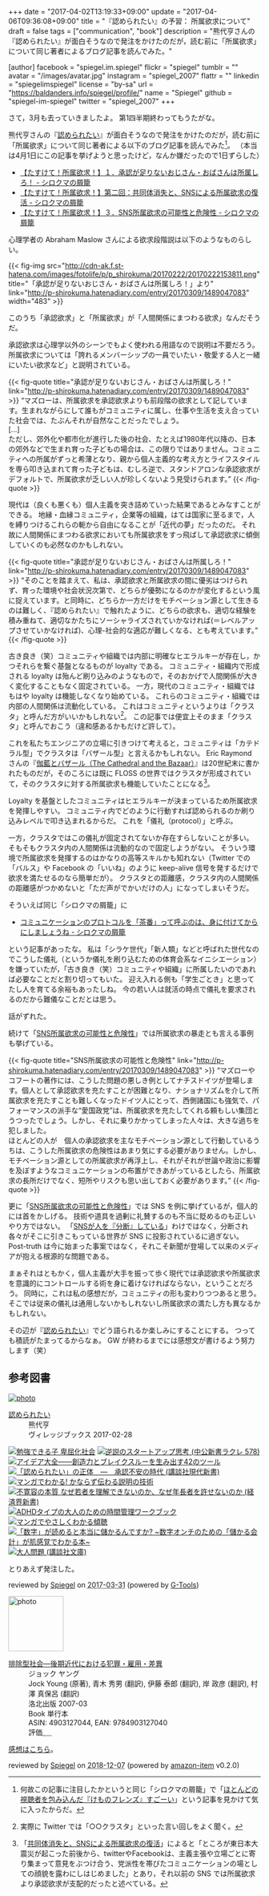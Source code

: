 +++
date = "2017-04-02T13:19:33+09:00"
update = "2017-04-06T09:36:08+09:00"
title = "『認められたい』の予習： 所属欲求について"
draft = false
tags = ["communication", "book"]
description = "熊代亨さんの『認められたい』が面白そうなので発注をかけたのだが，読む前に「所属欲求」について同じ著者によるブログ記事を読んでみた。"

[author]
  facebook = "spiegel.im.spiegel"
  flickr = "spiegel"
  tumblr = ""
  avatar = "/images/avatar.jpg"
  instagram = "spiegel_2007"
  flattr = ""
  linkedin = "spiegelimspiegel"
  license = "by-sa"
  url = "https://baldanders.info/spiegel/profile/"
  name = "Spiegel"
  github = "spiegel-im-spiegel"
  twitter = "spiegel_2007"
+++

さて，3月も去っていきましたよ。
第1四半期終わってもうたがな。

熊代亨さんの『[認められたい]』が面白そうなので発注をかけたのだが，読む前に「所属欲求」について同じ著者による以下のブログ記事を読んでみた[^kf]。
（本当は4月1日にこの記事を挙げようと思ったけど，なんか嫌だったので1日ずらした）

[^kf]: 何故この記事に注目したかというと同じ「シロクマの屑籠」で「[ほとんどの視聴者を包み込んだ『けものフレンズ』すごーい](http://p-shirokuma.hatenadiary.com/entry/20170330/1490838157 "ほとんどの視聴者を包み込んだ『けものフレンズ』すごーい - シロクマの屑籠")」という記事を見かけて気に入ったからだ。

- [【たすけて！所属欲求！】１．承認が足りないおじさん・おばさんは所属しろ！ - シロクマの屑籠](http://p-shirokuma.hatenadiary.com/entry/20170309/1489047083)
- [【たすけて！所属欲求！】第二回：共同体消失と、SNSによる所属欲求の復活 - シロクマの屑籠](http://p-shirokuma.hatenadiary.com/entry/20170315/1489566651)
- [【たすけて！所属欲求！】３．SNS所属欲求の可能性と危険性 - シロクマの屑籠](http://p-shirokuma.hatenadiary.com/entry/20170322/1490166000)

心理学者の Abraham Maslow さんによる欲求段階説は以下のようなものらしい。

{{< fig-img src="http://cdn-ak.f.st-hatena.com/images/fotolife/p/p_shirokuma/20170222/20170222153811.png" title="「承認が足りないおじさん・おばさんは所属しろ！」より" link="http://p-shirokuma.hatenadiary.com/entry/20170309/1489047083" width="483" >}}

このうち「承認欲求」と「所属欲求」が「人間関係にまつわる欲求」なんだそうだ。

承認欲求は心理学以外のシーンでもよく使われる用語なので説明は不要だろう。
所属欲求については「誇れるメンバーシップの一員でいたい・敬愛する人と一緒にいたい欲求など」と説明されている。

{{< fig-quote title="承認が足りないおじさん・おばさんは所属しろ！" link="http://p-shirokuma.hatenadiary.com/entry/20170309/1489047083" >}}
<q>マズローは、所属欲求を承認欲求よりも前段階の欲求として記しています。生まれながらにして誰もがコミュニティに属し、仕事や生活を支え合っていた社会では、たぶんそれが自然なことだったでしょう。<br>
[...]<br>
ただし、郊外化や都市化が進行した後の社会、たとえば1980年代以降の、日本の郊外などで生まれ育った子どもの場合は、この限りではありません。コミュニティへの所属がずっと希薄となり、親から個人主義的な考え方とライフスタイルを専ら叩き込まれて育った子どもは、むしろ逆で、スタンドアロンな承認欲求がデフォルトで、所属欲求が乏しい人が珍しくないよう見受けられます。</q>
{{< /fig-quote  >}}

現代は（良くも悪くも）個人主義を突き詰めていった結果であるとみなすことができる。
地縁・血縁コミュニティ，企業等の組織，はては国家に至るまで，人を縛りつけるこれらの軛から自由になることが「近代の夢」だったのだ。
それ故に人間関係にまつわる欲求においても所属欲求をすっ飛ばして承認欲求に傾倒していくのも必然なのかもしれない。

{{< fig-quote title="承認が足りないおじさん・おばさんは所属しろ！" link="http://p-shirokuma.hatenadiary.com/entry/20170309/1489047083" >}}
<q>そのことを踏まえて、私は、承認欲求と所属欲求の間に優劣はつけられず、育った環境や社会状況次第で、どちらが優勢になるのかが変化するという風に捉えています。と同時に、どちらか一方だけをモチベーション源として生きるのは難しく、『認められたい』で触れたように、どちらの欲求も、適切な経験を積み重ねて、適切なかたちにソーシャライズされていかなければ(＝レベルアップさせていかなければ)、心理-社会的な適応が難しくなる、とも考えています。</q>
{{< /fig-quote  >}}

古き良き（笑）コミュニティや組織では内部に明確なヒエラルキーが存在し，かつそれらを繋ぐ基盤となるものが loyalty である。
コミュニティ・組織内で形成される loyalty は殆んど刷り込みのようなもので，そのおかげで人間関係が大きく変化することもなく固定されている。
一方，現代のコミュニティ・組織ではもはや loyalty は機能しなくなり始めている。
これらのコミュニティ・組織では内部の人間関係は流動化している。
これはコミュニティというよりは「クラスタ」と呼んだ方がいいかもしれない[^tw]。
この記事では便宜上そのまま「クラスタ」と呼んでおこう（違和感あるかもだけど許して）。

[^tw]: 実際に Twitter では「○○クラスタ」といった言い回しをよく聞く。

これを私たちエンジニアの立場に引きつけて考えると，コミュニティは「カテドラル型」でクラスタは「バザール型」と言えるかもしれない。
Eric Raymond さんの『[伽藍とバザール（The Cathedral and the Bazaar）](http://cruel.org/freeware/cathedral.html)』は20世紀末に書かれたものだが，そのころには既に FLOSS の世界ではクラスタが形成されていて，そのクラスタに対する所属欲求も機能していたことになる[^bl1]。

[^bl1]: 「[共同体消失と、SNSによる所属欲求の復活](http://p-shirokuma.hatenadiary.com/entry/20170315/1489566651 "【たすけて！所属欲求！】第二回：共同体消失と、SNSによる所属欲求の復活 - シロクマの屑籠")」によると「ところが東日本大震災が起こった前後から、twitterやFacebookは、主義主張や立場ごとに寄り集まって意見をぶつけ合う、党派性を帯びたコミュニケーションの場としての顔貌を露わにしはじめました」とあり，それ以前の SNS では所属欲求より承認欲求が支配的だったと述べている。

Loyalty を基盤としたコミュニティはヒエラルキーが決まっているため所属欲求を発揮しやすい。
コミュニティ内でどのように行動すれば認められるのか刷り込みレベルで叩き込まれるからだ。
これを「儀礼（protocol）」と呼ぶ。

一方，クラスタではこの儀礼が固定されてないか存在すらしないことが多い。
そもそもクラスタ内の人間関係は流動的なので固定しようがない。
そういう環境で所属欲求を発揮するのはかなりの高等スキルかも知れない（Twitter での「バルス」や Facebook の「いいね」のように keep-alive 信号を発するだけで欲求を満たせるのなら簡単だが）。
クラスタとの距離感，クラスタ内の人間関係の距離感がつかめないと「ただ声がでかいだけの人」になってしまいそうだ。

そういえば同じ「シロクマの屑籠」に

- [コミュニケーションのプロトコルを「茶番」って呼ぶのは、身に付けてからにしましょうね - シロクマの屑籠](http://p-shirokuma.hatenadiary.com/entry/20170306/1488783600)

という記事があったな。
私は「シラケ世代」「新人類」などと呼ばれた世代なのでこうした儀礼（というか儀礼を刷り込むための体育会系なイニシエーション）を嫌っていたが，「古き良き（笑）コミュニティや組織」に所属したいのであれば必要なことだと割り切ってもいた。
迎え入れる側も「学生ごとき」と思ってたし人を育てる余裕もあったしね。
今の若い人は就活の時点で儀礼を要求されるのだから難儀なことだとは思う。

話がずれた。

続けて「[SNS所属欲求の可能性と危険性](http://p-shirokuma.hatenadiary.com/entry/20170322/1490166000 "【たすけて！所属欲求！】３．SNS所属欲求の可能性と危険性 - シロクマの屑籠")」では所属欲求の暴走とも言える事例も挙げている。

{{< fig-quote title="SNS所属欲求の可能性と危険性" link="http://p-shirokuma.hatenadiary.com/entry/20170309/1489047083" >}}
<q>マズローやコフートの著作には、こうした問題の悪しき例としてナチスドイツが登場します。個人として承認欲求を充たすことが困難となり、ナショナリズムを介して所属欲求を充たすことも難しくなったドイツ人にとって、西側諸国にも強気で、パフォーマンスの派手な“愛国政党”は、所属欲求を充たしてくれる頼もしい集団とうつったでしょう。しかし、それに乗りかかってしまった人々は、大きな過ちを犯しました。<br>
ほとんどの人が　個人の承認欲求を主なモチベーション源として行動しているうちは、こうした所属欲求の危険性はあまり気にする必要がありません。しかし、モチベーション源としての所属欲求が再浮上し、それがそれが世論や政治に影響を及ぼすようなコミュニケーションの布置ができあがっているとしたら、所属欲求の長所だけでなく、短所やリスクも思い出しておく必要があります。</q>
{{< /fig-quote  >}}

更に「[SNS所属欲求の可能性と危険性](http://p-shirokuma.hatenadiary.com/entry/20170322/1490166000 "【たすけて！所属欲求！】３．SNS所属欲求の可能性と危険性 - シロクマの屑籠")」では SNS を例に挙げているが，個人的には首をかしげる。
技術や道具を過剰に礼賛するのも不当に貶めるのも正しいやり方ではない。
「[SNSが人を『分断』している](http://blog.tinect.jp/?p=38008 "SNSは人を「繋げる」より「分断」している | Books&Apps")」わけではなく，分断され各々がそこに引きこもっている世界が SNS に投影されているに過ぎない。
Post-truth は今に始まった事案ではなく，それこそ新聞が登場して以来のメディアが抱える根源的な問題である。

まぁそれはともかく，個人主義が大手を振って歩く現代では承認欲求や所属欲求を意識的にコントロールする術を身に着けなければならない，ということだろう。
同時に，これは私の感想だが，コミュニティの形も変わりつつあると思う。
そこでは従来の儀礼は通用しないかもしれないし所属欲求の満たし方も異なるかもしれない。

その辺が『[認められたい]』でどう語られるか楽しみにすることにする。
つっても積読がたまってるからなぁ。
GW が終わるまでには感想文が書けるよう努力します（笑）

[認められたい]: https://www.amazon.co.jp/exec/obidos/ASIN/4864913250/baldandersinf-22/ "認められたい | 熊代亨 |本 | 通販 | Amazon"

## 参考図書

<div class="hreview" ><a class="item url" href="https://www.amazon.co.jp/exec/obidos/ASIN/4864913250/baldandersinf-22/"><img src="https://images-fe.ssl-images-amazon.com/images/I/51sJVkoMVfL._SL160_.jpg" alt="photo" class="photo"  /></a><dl ><dt class="fn"><a class="item url" href="https://www.amazon.co.jp/exec/obidos/ASIN/4864913250/baldandersinf-22/">認められたい</a></dt><dd>熊代亨 </dd><dd>ヴィレッジブックス 2017-02-28</dd></dl><p class="similar"><a href="https://www.amazon.co.jp/exec/obidos/ASIN/4800259436/baldandersinf-22/" target="_top"><img src="https://images-fe.ssl-images-amazon.com/images/P/4800259436.09._SCTHUMBZZZ_.jpg"  alt="勉強できる子 卑屈化社会"  /></a> <a href="https://www.amazon.co.jp/exec/obidos/ASIN/4121505786/baldandersinf-22/" target="_top"><img src="https://images-fe.ssl-images-amazon.com/images/P/4121505786.09._SCTHUMBZZZ_.jpg"  alt="逆説のスタートアップ思考 (中公新書ラクレ 578)"  /></a> <a href="https://www.amazon.co.jp/exec/obidos/ASIN/4894517450/baldandersinf-22/" target="_top"><img src="https://images-fe.ssl-images-amazon.com/images/P/4894517450.09._SCTHUMBZZZ_.jpg"  alt="アイデア大全――創造力とブレイクスルーを生み出す42のツール"  /></a> <a href="https://www.amazon.co.jp/exec/obidos/ASIN/4062880946/baldandersinf-22/" target="_top"><img src="https://images-fe.ssl-images-amazon.com/images/P/4062880946.09._SCTHUMBZZZ_.jpg"  alt="「認められたい」の正体　―　承認不安の時代 (講談社現代新書)"  /></a> <a href="https://www.amazon.co.jp/exec/obidos/ASIN/4800260558/baldandersinf-22/" target="_top"><img src="https://images-fe.ssl-images-amazon.com/images/P/4800260558.09._SCTHUMBZZZ_.jpg"  alt="マンガでわかる! かならず伝わる説明の技術"  /></a> <a href="https://www.amazon.co.jp/exec/obidos/ASIN/4766720644/baldandersinf-22/" target="_top"><img src="https://images-fe.ssl-images-amazon.com/images/P/4766720644.09._SCTHUMBZZZ_.jpg"  alt="不寛容の本質 なぜ若者を理解できないのか、なぜ年長者を許せないのか (経済界新書)"  /></a> <a href="https://www.amazon.co.jp/exec/obidos/ASIN/4791109473/baldandersinf-22/" target="_top"><img src="https://images-fe.ssl-images-amazon.com/images/P/4791109473.09._SCTHUMBZZZ_.jpg"  alt="ADHDタイプの大人のための時間管理ワークブック"  /></a> <a href="https://www.amazon.co.jp/exec/obidos/ASIN/4820719580/baldandersinf-22/" target="_top"><img src="https://images-fe.ssl-images-amazon.com/images/P/4820719580.09._SCTHUMBZZZ_.jpg"  alt="マンガでやさしくわかる傾聴"  /></a> <a href="https://www.amazon.co.jp/exec/obidos/ASIN/4534054890/baldandersinf-22/" target="_top"><img src="https://images-fe.ssl-images-amazon.com/images/P/4534054890.09._SCTHUMBZZZ_.jpg"  alt="「数字」が読めると本当に儲かるんですか?  ~数字オンチのための「儲かる会計」が肌感覚でわかる本~"  /></a> <a href="https://www.amazon.co.jp/exec/obidos/ASIN/4062731614/baldandersinf-22/" target="_top"><img src="https://images-fe.ssl-images-amazon.com/images/P/4062731614.09._SCTHUMBZZZ_.jpg"  alt="大人問題 (講談社文庫)"  /></a> </p>
<p class="description">とりあえず発注した。</p>
<p class="gtools" >reviewed by <a href='#maker' class='reviewer'>Spiegel</a> on <abbr class="dtreviewed" title="2017-03-31">2017-03-31</abbr> (powered by <a href="http://www.goodpic.com/mt/aws/index.html" >G-Tools</a>)</p>
</div>

<div class="hreview">
  <div class="photo"><a class="item url" href="https://www.amazon.co.jp/%E6%8E%92%E9%99%A4%E5%9E%8B%E7%A4%BE%E4%BC%9A%E2%80%95%E5%BE%8C%E6%9C%9F%E8%BF%91%E4%BB%A3%E3%81%AB%E3%81%8A%E3%81%91%E3%82%8B%E7%8A%AF%E7%BD%AA%E3%83%BB%E9%9B%87%E7%94%A8%E3%83%BB%E5%B7%AE%E7%95%B0-%E3%82%B8%E3%83%A7%E3%83%83%E3%82%AF-%E3%83%A4%E3%83%B3%E3%82%B0/dp/4903127044?SubscriptionId=AKIAJYVUJ3DMTLAECTHA&tag=baldandersinf-22&linkCode=xm2&camp=2025&creative=165953&creativeASIN=4903127044"><img src="https://images-fe.ssl-images-amazon.com/images/I/41uBRNdBygL._SL160_.jpg" width="110" alt="photo"></a></div>
  <dl class="fn">
    <dt><a href="https://www.amazon.co.jp/%E6%8E%92%E9%99%A4%E5%9E%8B%E7%A4%BE%E4%BC%9A%E2%80%95%E5%BE%8C%E6%9C%9F%E8%BF%91%E4%BB%A3%E3%81%AB%E3%81%8A%E3%81%91%E3%82%8B%E7%8A%AF%E7%BD%AA%E3%83%BB%E9%9B%87%E7%94%A8%E3%83%BB%E5%B7%AE%E7%95%B0-%E3%82%B8%E3%83%A7%E3%83%83%E3%82%AF-%E3%83%A4%E3%83%B3%E3%82%B0/dp/4903127044?SubscriptionId=AKIAJYVUJ3DMTLAECTHA&tag=baldandersinf-22&linkCode=xm2&camp=2025&creative=165953&creativeASIN=4903127044">排除型社会―後期近代における犯罪・雇用・差異</a></dt>
	<dd>ジョック ヤング</dd>
	<dd>Jock Young (原著), 青木 秀男 (翻訳), 伊藤 泰郎 (翻訳), 岸 政彦 (翻訳), 村澤 真保呂 (翻訳)</dd>
    <dd>洛北出版 2007-03</dd>
    <dd>Book 単行本</dd>
    <dd>ASIN: 4903127044, EAN: 9784903127040</dd>
    <dd>評価<abbr class="rating fa-sm" title="5">&nbsp;<i class="fas fa-star"></i>&nbsp;<i class="fas fa-star"></i>&nbsp;<i class="fas fa-star"></i>&nbsp;<i class="fas fa-star"></i>&nbsp;<i class="fas fa-star"></i></abbr></dd>
  </dl>
  <p class="description"><a href="https://baldanders.info/spiegel/log2/000410.shtml">感想はこちら</a>。</p>
  <p class="powered-by" >reviewed by <a href='#maker' class='reviewer'>Spiegel</a> on <abbr class="dtreviewed" title="2018-12-07">2018-12-07</abbr> (powered by <a href="https://github.com/spiegel-im-spiegel/amazon-item" >amazon-item</a> v0.2.0)</p>
</div>
